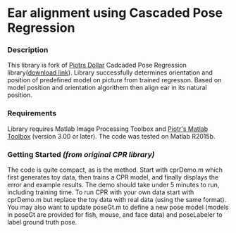 # Ear alignment using Cascaded Pose Regression

### Description
This library is fork of [Piotrs Dollar](https://github.com/pdollar/) Cadcaded Pose Regression library([download link](http://pdollar.github.io/files/code/cpr/cprV1.00.zip)). Library successfully determines orientation and position of predefined model on picture from trained regresson. Based on model position and orientation algorithem then align ear in its natural position. 

### Requirements
Library requires Matlab Image Processing Toolbox and [Piotr's Matlab Toolbox](http://pdollar.github.io/toolbox/) (version 3.00 or later). The code was tested on Matlab R2015b.

### Getting Started _(from original CPR library)_

The code is quite compact, as is the method. Start with cprDemo.m which first generates toy data, then trains a CPR model, 
and finally displays the error and example results. The demo should take under 5 minutes to run, including training time. 
To run CPR with your own data start with cprDemo.m but replace the toy data with real data (using the same format). You may 
also want to update poseGt.m to define a new pose model (models in poseGt are provided for fish, mouse, and face data) and 
poseLabeler to label ground truth pose.

